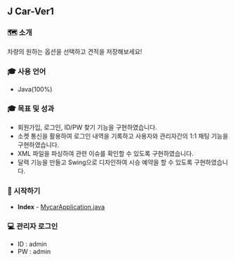 ## J Car-Ver1

### 🗺 소개
차량의 원하는 옵션을 선택하고 견적을 저장해보세요!


### 🎓 사용 언어
* Java(100%)

### 🎓 목표 및 성과
* 회원가입, 로그인, ID/PW 찾기 기능을 구현하였습니다.
* 소켓 통신을 활용하여 로그인 내역을 기록하고 사용자와 관리자간의 1:1 채팅 기능을 구현하였습니다.
* XML 파일을 파싱하여 관련 이슈를 확인할 수 있도록 구현하였습니다.  
* 달력 기능을 만들고 Swing으로 디자인하여 시승 예약을 할 수 있도록 구현하였습니다.

### 🐛 시작하기
* **Index** - [MycarApplication.java](https://github.com/Frankle97/createEstimate/blob/master/createEstimate/src/mycar/MycarApplication.java)

### 💻 관리자 로그인
  * ID : admin
  * PW : admin
